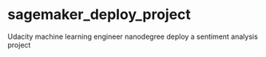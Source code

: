 # sagemaker_deploy_project
Udacity machine learning engineer nanodegree deploy a sentiment analysis project

